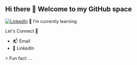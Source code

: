 ## Hi there 👋 Welcome to my GitHub space
[![LinkedIn](https://img.shields.io/badge/LinkedIn-0077B5?style=for-the-badge&logo=linkedin&logoColor=white)](https://www.linkedin.com/in/rahul7218/)
🌱 I’m currently learning

Let's Connect 🔗<br>
- 📬 Email
- 💬 LinkedIn

⚡ Fun fact: ... <br>
